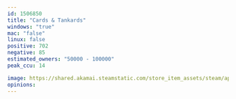 ```yaml
---
id: 1506850
title: "Cards & Tankards"
windows: "true"
mac: "false"
linux: false
positive: 702
negative: 85
estimated_owners: "50000 - 100000"
peak_ccu: 14

image: https://shared.akamai.steamstatic.com/store_item_assets/steam/apps/1506850/header.jpg?t=1721622458
opinions:
---
```

